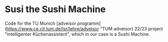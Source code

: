 # Susi the Sushi Machine

Code for the TU Munich [adveisor programm](https://www.ce.cit.tum.de/lsr/lehre/adveisor "TUM adveisor) 22/23 project "intelligenter Küchenassistent", which in our case is a Sushi Machine.
